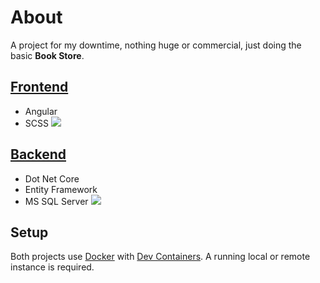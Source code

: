 # About
A project for my downtime, nothing huge or commercial, just doing the basic **Book Store**.
## [Frontend](frontend/)
- Angular
- SCSS
![](https://geps.dev/progress/0)
## [Backend](backend/)
- Dot Net Core
- Entity Framework
- MS SQL Server
![](https://geps.dev/progress/50)
## Setup
Both projects use [Docker](https://www.docker.com/) with [Dev Containers](https://code.visualstudio.com/docs/devcontainers/containers). A running local or remote instance is required.